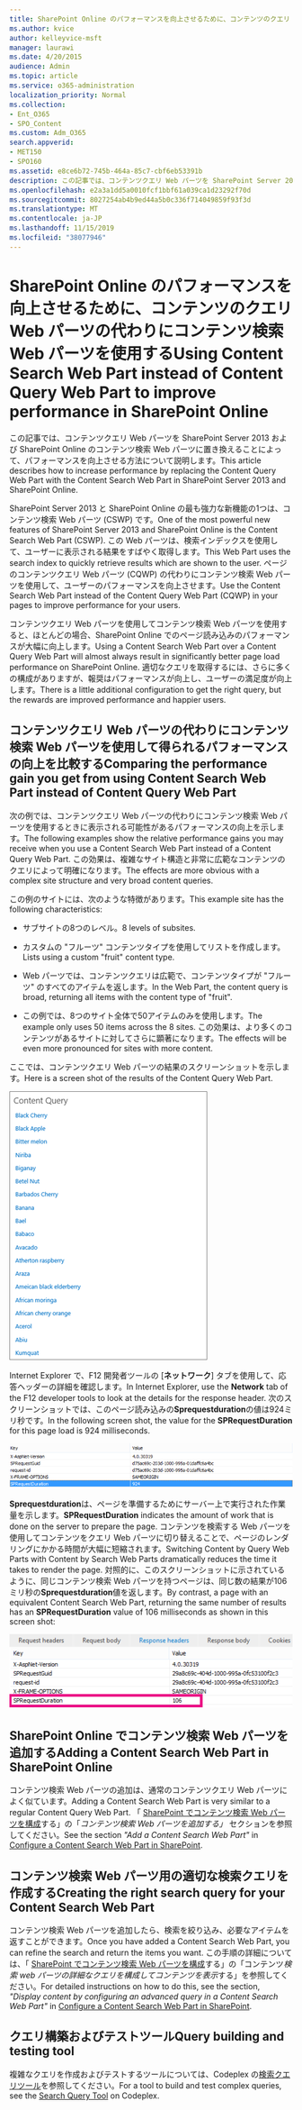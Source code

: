 ```yaml
---
title: SharePoint Online のパフォーマンスを向上させるために、コンテンツのクエリ Web パーツの代わりにコンテンツ検索 Web パーツを使用する
ms.author: kvice
author: kelleyvice-msft
manager: laurawi
ms.date: 4/20/2015
audience: Admin
ms.topic: article
ms.service: o365-administration
localization_priority: Normal
ms.collection:
- Ent_O365
- SPO_Content
ms.custom: Adm_O365
search.appverid:
- MET150
- SPO160
ms.assetid: e8ce6b72-745b-464a-85c7-cbf6eb53391b
description: この記事では、コンテンツクエリ Web パーツを SharePoint Server 2013 および SharePoint Online のコンテンツ検索 Web パーツに置き換えることによって、パフォーマンスを向上させる方法について説明します。
ms.openlocfilehash: e2a3a1dd5a0010fcf1bbf61a039ca1d23292f70d
ms.sourcegitcommit: 8027254ab4b9ed44a5b0c336f714049859f93f3d
ms.translationtype: MT
ms.contentlocale: ja-JP
ms.lasthandoff: 11/15/2019
ms.locfileid: "38077946"
---
```

# <a name="using-content-search-web-part-instead-of-content-query-web-part-to-improve-performance-in-sharepoint-online"></a><span data-ttu-id="11e8d-103">SharePoint Online のパフォーマンスを向上させるために、コンテンツのクエリ Web パーツの代わりにコンテンツ検索 Web パーツを使用する</span><span class="sxs-lookup"><span data-stu-id="11e8d-103">Using Content Search Web Part instead of Content Query Web Part to improve performance in SharePoint Online</span></span>

<span data-ttu-id="11e8d-104">この記事では、コンテンツクエリ Web パーツを SharePoint Server 2013 および SharePoint Online のコンテンツ検索 Web パーツに置き換えることによって、パフォーマンスを向上させる方法について説明します。</span><span class="sxs-lookup"><span data-stu-id="11e8d-104">This article describes how to increase performance by replacing the Content Query Web Part with the Content Search Web Part in SharePoint Server 2013 and SharePoint Online.</span></span>
  
<span data-ttu-id="11e8d-105">SharePoint Server 2013 と SharePoint Online の最も強力な新機能の1つは、コンテンツ検索 Web パーツ (CSWP) です。</span><span class="sxs-lookup"><span data-stu-id="11e8d-105">One of the most powerful new features of SharePoint Server 2013 and SharePoint Online is the Content Search Web Part (CSWP).</span></span> <span data-ttu-id="11e8d-106">この Web パーツは、検索インデックスを使用して、ユーザーに表示される結果をすばやく取得します。</span><span class="sxs-lookup"><span data-stu-id="11e8d-106">This Web Part uses the search index to quickly retrieve results which are shown to the user.</span></span> <span data-ttu-id="11e8d-107">ページのコンテンツクエリ Web パーツ (CQWP) の代わりにコンテンツ検索 Web パーツを使用して、ユーザーのパフォーマンスを向上させます。</span><span class="sxs-lookup"><span data-stu-id="11e8d-107">Use the Content Search Web Part instead of the Content Query Web Part (CQWP) in your pages to improve performance for your users.</span></span>
  
<span data-ttu-id="11e8d-108">コンテンツクエリ Web パーツを使用してコンテンツ検索 Web パーツを使用すると、ほとんどの場合、SharePoint Online でのページ読み込みのパフォーマンスが大幅に向上します。</span><span class="sxs-lookup"><span data-stu-id="11e8d-108">Using a Content Search Web Part over a Content Query Web Part will almost always result in significantly better page load performance on SharePoint Online.</span></span> <span data-ttu-id="11e8d-109">適切なクエリを取得するには、さらに多くの構成がありますが、報奨はパフォーマンスが向上し、ユーザーの満足度が向上します。</span><span class="sxs-lookup"><span data-stu-id="11e8d-109">There is a little additional configuration to get the right query, but the rewards are improved performance and happier users.</span></span>
  
## <a name="comparing-the-performance-gain-you-get-from-using-content-search-web-part-instead-of-content-query-web-part"></a><span data-ttu-id="11e8d-110">コンテンツクエリ Web パーツの代わりにコンテンツ検索 Web パーツを使用して得られるパフォーマンスの向上を比較する</span><span class="sxs-lookup"><span data-stu-id="11e8d-110">Comparing the performance gain you get from using Content Search Web Part instead of Content Query Web Part</span></span>

<span data-ttu-id="11e8d-111">次の例では、コンテンツクエリ Web パーツの代わりにコンテンツ検索 Web パーツを使用するときに表示される可能性があるパフォーマンスの向上を示します。</span><span class="sxs-lookup"><span data-stu-id="11e8d-111">The following examples show the relative performance gains you may receive when you use a Content Search Web Part instead of a Content Query Web Part.</span></span> <span data-ttu-id="11e8d-112">この効果は、複雑なサイト構造と非常に広範なコンテンツのクエリによって明確になります。</span><span class="sxs-lookup"><span data-stu-id="11e8d-112">The effects are more obvious with a complex site structure and very broad content queries.</span></span>
  
<span data-ttu-id="11e8d-113">この例のサイトには、次のような特徴があります。</span><span class="sxs-lookup"><span data-stu-id="11e8d-113">This example site has the following characteristics:</span></span>
  
- <span data-ttu-id="11e8d-114">サブサイトの8つのレベル。</span><span class="sxs-lookup"><span data-stu-id="11e8d-114">8 levels of subsites.</span></span>
    
- <span data-ttu-id="11e8d-115">カスタムの "フルーツ" コンテンツタイプを使用してリストを作成します。</span><span class="sxs-lookup"><span data-stu-id="11e8d-115">Lists using a custom "fruit" content type.</span></span>
    
- <span data-ttu-id="11e8d-116">Web パーツでは、コンテンツクエリは広範で、コンテンツタイプが "フルーツ" のすべてのアイテムを返します。</span><span class="sxs-lookup"><span data-stu-id="11e8d-116">In the Web Part, the content query is broad, returning all items with the content type of "fruit".</span></span>
    
- <span data-ttu-id="11e8d-117">この例では、8つのサイト全体で50アイテムのみを使用します。</span><span class="sxs-lookup"><span data-stu-id="11e8d-117">The example only uses 50 items across the 8 sites.</span></span> <span data-ttu-id="11e8d-118">この効果は、より多くのコンテンツがあるサイトに対してさらに顕著になります。</span><span class="sxs-lookup"><span data-stu-id="11e8d-118">The effects will be even more pronounced for sites with more content.</span></span>
    
<span data-ttu-id="11e8d-119">ここでは、コンテンツクエリ Web パーツの結果のスクリーンショットを示します。</span><span class="sxs-lookup"><span data-stu-id="11e8d-119">Here is a screen shot of the results of the Content Query Web Part.</span></span>
  
![Web パーツのクエリ結果を示すグラフィック](media/b3d41f20-dfe5-46ed-9c0a-31057e82de33.png)
  
<span data-ttu-id="11e8d-121">Internet Explorer で、F12 開発者ツールの [**ネットワーク**] タブを使用して、応答ヘッダーの詳細を確認します。</span><span class="sxs-lookup"><span data-stu-id="11e8d-121">In Internet Explorer, use the **Network** tab of the F12 developer tools to look at the details for the response header.</span></span> <span data-ttu-id="11e8d-122">次のスクリーンショットでは、このページ読み込みの**Sprequestduration**の値は924ミリ秒です。</span><span class="sxs-lookup"><span data-stu-id="11e8d-122">In the following screen shot, the value for the **SPRequestDuration** for this page load is 924 milliseconds.</span></span> 
  
![924 の要求時間が表示されているスクリーンショット](media/343571f2-a249-4de2-bc11-2cee93498aea.png)
  
 <span data-ttu-id="11e8d-124">**Sprequestduration**は、ページを準備するためにサーバー上で実行された作業量を示します。</span><span class="sxs-lookup"><span data-stu-id="11e8d-124">**SPRequestDuration** indicates the amount of work that is done on the server to prepare the page.</span></span> <span data-ttu-id="11e8d-125">コンテンツを検索する Web パーツを使用してコンテンツをクエリ Web パーツに切り替えることで、ページのレンダリングにかかる時間が大幅に短縮されます。</span><span class="sxs-lookup"><span data-stu-id="11e8d-125">Switching Content by Query Web Parts with Content by Search Web Parts dramatically reduces the time it takes to render the page.</span></span> <span data-ttu-id="11e8d-126">対照的に、このスクリーンショットに示されているように、同じコンテンツ検索 Web パーツを持つページは、同じ数の結果が106ミリ秒の**Sprequestduration**値を返します。</span><span class="sxs-lookup"><span data-stu-id="11e8d-126">By contrast, a page with an equivalent Content Search Web Part, returning the same number of results has an **SPRequestDuration** value of 106 milliseconds as shown in this screen shot:</span></span> 
  
![106 の要求時間が表示されているスクリーンショット](media/b46387ac-660d-4e5e-a11c-cc430e912962.png)
  
## <a name="adding-a-content-search-web-part-in-sharepoint-online"></a><span data-ttu-id="11e8d-128">SharePoint Online でコンテンツ検索 Web パーツを追加する</span><span class="sxs-lookup"><span data-stu-id="11e8d-128">Adding a Content Search Web Part in SharePoint Online</span></span>

<span data-ttu-id="11e8d-129">コンテンツ検索 Web パーツの追加は、通常のコンテンツクエリ Web パーツによく似ています。</span><span class="sxs-lookup"><span data-stu-id="11e8d-129">Adding a Content Search Web Part is very similar to a regular Content Query Web Part.</span></span> <span data-ttu-id="11e8d-130">「 [SharePoint でコンテンツ検索 Web パーツを構成](https://support.office.com/article/Configure-a-Content-Search-Web-Part-in-SharePoint-0dc16de1-dbe4-462b-babb-bf8338c36c9a)する」の「*コンテンツ検索 Web パーツを追加する」* セクションを参照してください。</span><span class="sxs-lookup"><span data-stu-id="11e8d-130">See the section  *"Add a Content Search Web Part"*  in [Configure a Content Search Web Part in SharePoint](https://support.office.com/article/Configure-a-Content-Search-Web-Part-in-SharePoint-0dc16de1-dbe4-462b-babb-bf8338c36c9a).</span></span>
  
## <a name="creating-the-right-search-query-for-your-content-search-web-part"></a><span data-ttu-id="11e8d-131">コンテンツ検索 Web パーツ用の適切な検索クエリを作成する</span><span class="sxs-lookup"><span data-stu-id="11e8d-131">Creating the right search query for your Content Search Web Part</span></span>

<span data-ttu-id="11e8d-132">コンテンツ検索 Web パーツを追加したら、検索を絞り込み、必要なアイテムを返すことができます。</span><span class="sxs-lookup"><span data-stu-id="11e8d-132">Once you have added a Content Search Web Part, you can refine the search and return the items you want.</span></span> <span data-ttu-id="11e8d-133">この手順の詳細については、「 [SharePoint でコンテンツ検索 Web パーツを構成](https://support.office.com/article/Configure-a-Content-Search-Web-Part-in-SharePoint-0dc16de1-dbe4-462b-babb-bf8338c36c9a)する」の「コンテンツ*検索 web パーツの詳細なクエリを構成してコンテンツを表示*する」を参照してください。</span><span class="sxs-lookup"><span data-stu-id="11e8d-133">For detailed instructions on how to do this, see the section,  *"Display content by configuring an advanced query in a Content Search Web Part"*  in [Configure a Content Search Web Part in SharePoint](https://support.office.com/article/Configure-a-Content-Search-Web-Part-in-SharePoint-0dc16de1-dbe4-462b-babb-bf8338c36c9a).</span></span>
  
## <a name="query-building-and-testing-tool"></a><span data-ttu-id="11e8d-134">クエリ構築およびテストツール</span><span class="sxs-lookup"><span data-stu-id="11e8d-134">Query building and testing tool</span></span>

<span data-ttu-id="11e8d-135">複雑なクエリを作成およびテストするツールについては、Codeplex の[検索クエリツール](https://sp2013searchtool.codeplex.com/)を参照してください。</span><span class="sxs-lookup"><span data-stu-id="11e8d-135">For a tool to build and test complex queries, see the [Search Query Tool](https://sp2013searchtool.codeplex.com/) on Codeplex.</span></span> 
  

